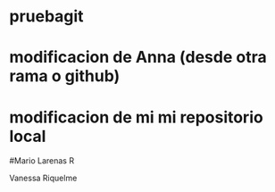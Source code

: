 # pruebagit
# modificacion de Anna (desde otra rama o github)

# modificacion de mi mi repositorio local

#Mario Larenas R

Vanessa Riquelme
